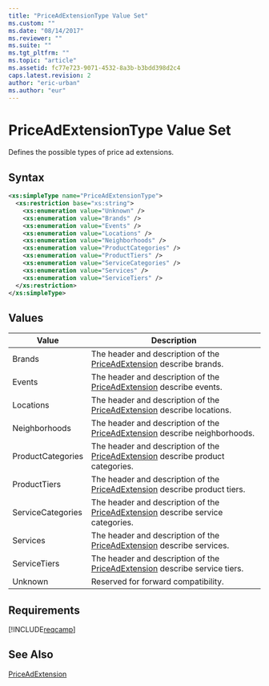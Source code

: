 ```yaml
---
title: "PriceAdExtensionType Value Set"
ms.custom: ""
ms.date: "08/14/2017"
ms.reviewer: ""
ms.suite: ""
ms.tgt_pltfrm: ""
ms.topic: "article"
ms.assetid: fc77e723-9071-4532-8a3b-b3bdd398d2c4
caps.latest.revision: 2
author: "eric-urban"
ms.author: "eur"
---
```

# PriceAdExtensionType Value Set
Defines the possible types of price ad extensions.

## Syntax

```xml
<xs:simpleType name="PriceAdExtensionType">
  <xs:restriction base="xs:string">
    <xs:enumeration value="Unknown" />
    <xs:enumeration value="Brands" />
    <xs:enumeration value="Events" />
    <xs:enumeration value="Locations" />
    <xs:enumeration value="Neighborhoods" />
    <xs:enumeration value="ProductCategories" />
    <xs:enumeration value="ProductTiers" />
    <xs:enumeration value="ServiceCategories" />
    <xs:enumeration value="Services" />
    <xs:enumeration value="ServiceTiers" />
  </xs:restriction>
</xs:simpleType>
```

## Values

|Value|Description|
|---------|---------------|
|Brands|The header and description of the [PriceAdExtension](../campaign-api/priceadextension-data-object.md) describe brands.|
|Events|The header and description of the [PriceAdExtension](../campaign-api/priceadextension-data-object.md) describe events.|
|Locations|The header and description of the [PriceAdExtension](../campaign-api/priceadextension-data-object.md) describe locations.|
|Neighborhoods|The header and description of the [PriceAdExtension](../campaign-api/priceadextension-data-object.md) describe neighborhoods.|
|ProductCategories|The header and description of the [PriceAdExtension](../campaign-api/priceadextension-data-object.md) describe product categories.|
|ProductTiers|The header and description of the [PriceAdExtension](../campaign-api/priceadextension-data-object.md) describe product tiers.|
|ServiceCategories|The header and description of the [PriceAdExtension](../campaign-api/priceadextension-data-object.md) describe service categories.|
|Services|The header and description of the [PriceAdExtension](../campaign-api/priceadextension-data-object.md) describe services.|
|ServiceTiers|The header and description of the [PriceAdExtension](../campaign-api/priceadextension-data-object.md) describe service tiers.|
|Unknown|Reserved for forward compatibility.|

## Requirements
[!INCLUDE[reqcamp](../campaign-api/includes/reqcamp.md)]

## See Also
[PriceAdExtension](../campaign-api/priceadextension-data-object.md)  

